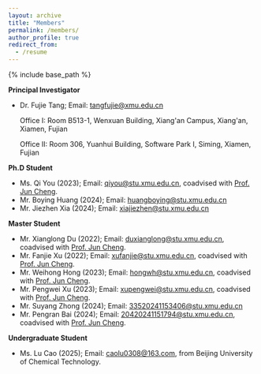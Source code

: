```yaml
---
layout: archive
title: "Members"
permalink: /members/
author_profile: true
redirect_from:
  - /resume
---
```



{% include base_path %}

**Principal Investigator**

* Dr. Fujie Tang; Email: [tangfujie@xmu.edu.cn](tangfujie@xmu.edu.cn)

  Office I: Room B513-1, Wenxuan Building, Xiang'an Campus, Xiang'an, Xiamen, Fujian

  Office II: Room 306, Yuanhui Building, Software Park I, Siming, Xiamen, Fujian

**Ph.D Student**

* Ms. Qi You (2023); Email: [qiyou@stu.xmu.edu.cn](qiyou@stu.xmu.edu.cn), coadvised with [Prof. Jun Cheng](https://www.cheng-group.net/).
* Mr. Boying Huang (2024); Email: [huangboying@stu.xmu.edu.cn](huangboying@stu.xmu.edu.cn)
* Mr. Jiezhen Xia (2024); Email: [xiajiezhen@stu.xmu.edu.cn](xiajiezhen@stu.xmu.edu.cn)


**Master Student**

* Mr. Xianglong Du (2022); Email: [duxianglong@stu.xmu.edu.cn](duxianglong@stu.xmu.edu.cn), coadvised with [Prof. Jun Cheng](https://www.cheng-group.net/).
* Mr. Fanjie Xu (2022); Email: [xufanjie@stu.xmu.edu.cn](xufanjie@stu.xmu.edu.cn), coadvised with [Prof. Jun Cheng](https://www.cheng-group.net/).
* Mr. Weihong Hong (2023); Email: [hongwh@stu.xmu.edu.cn](hongwh@stu.xmu.edu.cn), coadvised with [Prof. Jun Cheng](https://www.cheng-group.net/).
* Mr. Pengwei Xu (2023); Email: [xupengwei@stu.xmu.edu.cn](xupengwei@stu.xmu.edu.cn), coadvised with [Prof. Jun Cheng](https://www.cheng-group.net/).
* Mr. Suyang Zhong (2024); Email: [33520241153406@stu.xmu.edu.cn](33520241153406@stu.xmu.edu.cn)
* Mr. Pengran Bai (2024); Email: [20420241151794@stu.xmu.edu.cn](20420241151794@stu.xmu.edu.cn), coadvised with [Prof. Jun Cheng](https://www.cheng-group.net/).

**Undergraduate Student**

* Ms. Lu Cao (2025); Email: [caolu0308@163.com](caolu0308@163.com), from Beijing University of Chemical Technology.